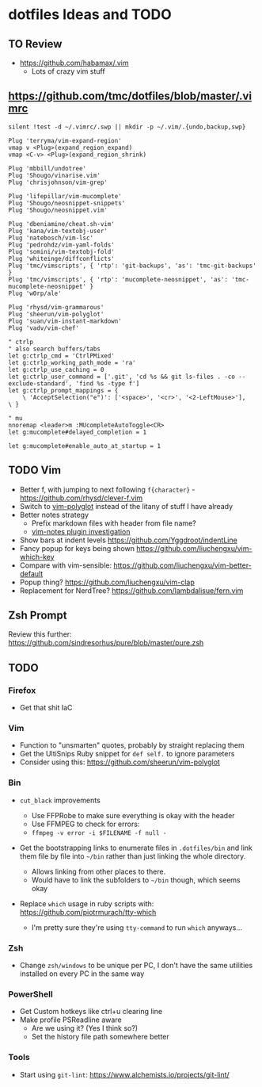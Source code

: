 # dotfiles Ideas and TODO

## TO Review

- <https://github.com/habamax/.vim>
  - Lots of crazy vim stuff

## <https://github.com/tmc/dotfiles/blob/master/.vimrc>

```
silent !test -d ~/.vimrc/.swp || mkdir -p ~/.vim/.{undo,backup,swp}
```

```
Plug 'terryma/vim-expand-region'
vmap v <Plug>(expand_region_expand)
vmap <C-v> <Plug>(expand_region_shrink)
```

```
Plug 'mbbill/undotree'
Plug 'Shougo/vinarise.vim'
Plug 'chrisjohnson/vim-grep'

Plug 'lifepillar/vim-mucomplete'
Plug 'Shougo/neosnippet-snippets'
Plug 'Shougo/neosnippet.vim'

Plug 'dbeniamine/cheat.sh-vim'
Plug 'kana/vim-textobj-user'
Plug 'natebosch/vim-lsc'
Plug 'pedrohdz/vim-yaml-folds'
Plug 'somini/vim-textobj-fold'
Plug 'whiteinge/diffconflicts'
Plug 'tmc/vimscripts', { 'rtp': 'git-backups', 'as': 'tmc-git-backups' }
Plug 'tmc/vimscripts', { 'rtp': 'mucomplete-neosnippet', 'as': 'tmc-mucomplete-neosnippet' }
Plug 'w0rp/ale'

Plug 'rhysd/vim-grammarous'
Plug 'sheerun/vim-polyglot'
Plug 'suan/vim-instant-markdown'
Plug 'vadv/vim-chef'
```

```
" ctrlp
" also search buffers/tabs
let g:ctrlp_cmd = 'CtrlPMixed'
let g:ctrlp_working_path_mode = 'ra'
let g:ctrlp_use_caching = 0
let g:ctrlp_user_command = ['.git', 'cd %s && git ls-files . -co --exclude-standard', 'find %s -type f']
let g:ctrlp_prompt_mappings = {
    \ 'AcceptSelection("e")': ['<space>', '<cr>', '<2-LeftMouse>'],
\ }
```

```
" mu
nnoremap <leader>m :MUcompleteAutoToggle<CR>
let g:mucomplete#delayed_completion = 1

let g:mucomplete#enable_auto_at_startup = 1
```

## TODO Vim
- Better f, with jumping to next following `f{character}` - <https://github.com/rhysd/clever-f.vim>
- Switch to [vim-polyglot](https://github.com/sheerun/vim-polyglot) instead of the litany of stuff I have already
- Better notes strategy
  - Prefix markdown files with header from file name?
  - [vim-notes plugin investigation](https://github.com/will-ockmore/vim-notes)
- Show bars at indent levels <https://github.com/Yggdroot/indentLine>
- Fancy popup for keys being shown <https://github.com/liuchengxu/vim-which-key>
- Compare with vim-sensible: <https://github.com/liuchengxu/vim-better-default>
- Popup thing? <https://github.com/liuchengxu/vim-clap>
- Replacement for NerdTree? <https://github.com/lambdalisue/fern.vim>


## Zsh Prompt

Review this further: <https://github.com/sindresorhus/pure/blob/master/pure.zsh>

## TODO

### Firefox

- Get that shit IaC

### Vim

- Function to "unsmarten" quotes, probably by straight replacing them
- Get the UltiSnips Ruby snippet for `def self.` to ignore parameters
- Consider using this: <https://github.com/sheerun/vim-polyglot>

### Bin

- `cut_black` improvements
  - Use FFPRobe to make sure everything is okay with the header
  - Use FFMPEG to check for errors:
  - `ffmpeg -v error -i $FILENAME -f null -`
- Get the bootstrapping links to enumerate files in `.dotfiles/bin` and link them file by file into `~/bin` rather than just linking the whole directory.
  - Allows linking from other places to there.
  - Would have to link the subfolders to `~/bin` though, which seems okay

- Replace `which` usage in ruby scripts with: <https://github.com/piotrmurach/tty-which>
  - I'm pretty sure they're using `tty-command` to run `which` anyways...

### Zsh

- Change `zsh/windows` to be unique per PC, I don't have the same utilities installed on every PC in the same way

### PowerShell

- Get Custom hotkeys like ctrl+u clearing line
- Make profile PSReadline aware
  - Are we using it? (Yes I think so?)
  - Set the history file path somewhere better

### Tools

- Start using `git-lint`: <https://www.alchemists.io/projects/git-lint/>
